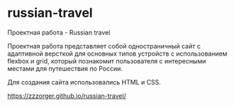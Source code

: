 # russian-travel
Проектная работа - Russian travel

Проектная работа представляет собой одностраничный сайт с адаптивной версткой для основных типов устройств с использованием flexbox и grid, который познакомит пользователя с интересными местами для путешествия по России.

Для создания сайта использовались HTML и CSS.

https://zzzorger.github.io/russian-travel/
